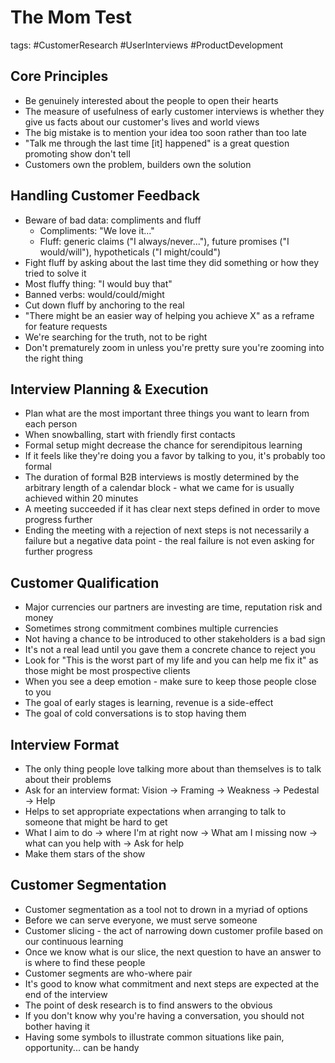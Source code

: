 # The Mom Test

tags: #CustomerResearch #UserInterviews #ProductDevelopment

## Core Principles
- Be genuinely interested about the people to open their hearts
- The measure of usefulness of early customer interviews is whether they give us facts about our customer's lives and world views
- The big mistake is to mention your idea too soon rather than too late
- "Talk me through the last time [it] happened" is a great question promoting show don't tell
- Customers own the problem, builders own the solution

## Handling Customer Feedback
- Beware of bad data: compliments and fluff
  - Compliments: "We love it..."
  - Fluff: generic claims ("I always/never..."), future promises ("I would/will"), hypotheticals ("I might/could")
- Fight fluff by asking about the last time they did something or how they tried to solve it
- Most fluffy thing: "I would buy that"
- Banned verbs: would/could/might
- Cut down fluff by anchoring to the real
- "There might be an easier way of helping you achieve X" as a reframe for feature requests
- We're searching for the truth, not to be right
- Don't prematurely zoom in unless you're pretty sure you're zooming into the right thing

## Interview Planning & Execution
- Plan what are the most important three things you want to learn from each person
- When snowballing, start with friendly first contacts
- Formal setup might decrease the chance for serendipitous learning
- If it feels like they're doing you a favor by talking to you, it's probably too formal
- The duration of formal B2B interviews is mostly determined by the arbitrary length of a calendar block - what we came for is usually achieved within 20 minutes
- A meeting succeeded if it has clear next steps defined in order to move progress further
- Ending the meeting with a rejection of next steps is not necessarily a failure but a negative data point - the real failure is not even asking for further progress

## Customer Qualification
- Major currencies our partners are investing are time, reputation risk and money
- Sometimes strong commitment combines multiple currencies
- Not having a chance to be introduced to other stakeholders is a bad sign
- It's not a real lead until you gave them a concrete chance to reject you
- Look for "This is the worst part of my life and you can help me fix it" as those might be most prospective clients
- When you see a deep emotion - make sure to keep those people close to you
- The goal of early stages is learning, revenue is a side-effect
- The goal of cold conversations is to stop having them

## Interview Format
- The only thing people love talking more about than themselves is to talk about their problems
- Ask for an interview format: Vision → Framing → Weakness → Pedestal → Help
- Helps to set appropriate expectations when arranging to talk to someone that might be hard to get
- What I aim to do → where I'm at right now → What am I missing now → what can you help with → Ask for help
- Make them stars of the show

## Customer Segmentation
- Customer segmentation as a tool not to drown in a myriad of options
- Before we can serve everyone, we must serve someone
- Customer slicing - the act of narrowing down customer profile based on our continuous learning
- Once we know what is our slice, the next question to have an answer to is where to find these people
- Customer segments are who-where pair
- It's good to know what commitment and next steps are expected at the end of the interview
- The point of desk research is to find answers to the obvious
- If you don't know why you're having a conversation, you should not bother having it
- Having some symbols to illustrate common situations like pain, opportunity... can be handy
